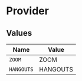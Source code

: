 # Provider


## Values

| Name       | Value      |
| ---------- | ---------- |
| `ZOOM`     | ZOOM       |
| `HANGOUTS` | HANGOUTS   |
